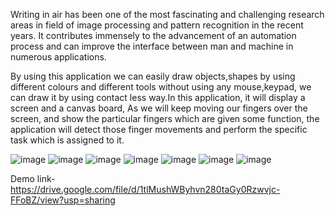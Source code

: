 Writing  in  air  has  been  one  of  the  most  fascinating  and  challenging  research  areas  in  field  of  image  processing  and  pattern  recognition  in  the  recent  years.
It contributes immensely to the advancement of an  automation  process  and  can  improve  the  interface  between  man  and  machine  in  numerous  applications.

By using this application we can easily draw objects,shapes by using different colours and different tools without using any mouse,keypad,
we can draw it by using contact less way.In this application, it will display a screen and a canvas board, As we will keep moving our fingers over the screen,
and show the particular fingers which are given some function, the application will detect those finger movements and perform the specific task which is assigned to it.

![image](https://github.com/akgiri20/VIRTUAL_Painting_Application/assets/100015758/39a5168e-2548-4baf-afe0-d18b9ba48c46)
![image](https://github.com/akgiri20/VIRTUAL_Painting_Application/assets/100015758/72414ef5-95cf-4e29-96db-c86cf59e4947)
![image](https://github.com/akgiri20/VIRTUAL_Painting_Application/assets/100015758/b7fdc824-b1b8-4824-ac6f-80464ad11ee8)
![image](https://github.com/akgiri20/VIRTUAL_Painting_Application/assets/100015758/5101062d-ddad-4cc7-a010-43433621826e)
![image](https://github.com/akgiri20/VIRTUAL_Painting_Application/assets/100015758/a0a5c177-9d91-479c-aa8f-38cb87b835b8)
![image](https://github.com/akgiri20/VIRTUAL_Painting_Application/assets/100015758/26dcf529-0395-4cc9-8c9f-32564d83e421)
![image](https://github.com/akgiri20/VIRTUAL_Painting_Application/assets/100015758/e48ffd2d-4e12-4825-81fa-3f1000d51c6e)

Demo link- https://drive.google.com/file/d/1tlMushWByhvn280taGy0Rzwvjc-FFoBZ/view?usp=sharing





